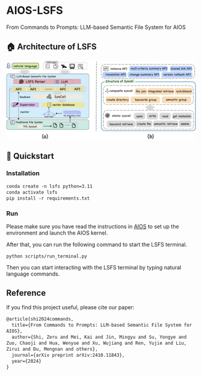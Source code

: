# AIOS-LSFS
From Commands to Prompts: LLM-based Semantic File System for AIOS

## 🏠 Architecture of LSFS
<p align="center">
<img src="assets/lsfs-arc.png">
</p>

## 🚀 Quickstart

### Installation
```
conda create -n lsfs python=3.11
conda activate lsfs
pip install -r requirements.txt
```

### Run
Please make sure you have read the instructions in [AIOS](https://github.com/agiresearch/AIOS) to set up the environment and launch the AIOS kernel. 

After that, you can run the following command to start the LSFS terminal.

```
python scripts/run_terminal.py
```

Then you can start interacting with the LSFS terminal by typing natural language commands. 

## Reference
If you find this project useful, please cite our paper:
```
@article{shi2024commands,
  title={From Commands to Prompts: LLM-based Semantic File System for AIOS},
  author={Shi, Zeru and Mei, Kai and Jin, Mingyu and Su, Yongye and Zuo, Chaoji and Hua, Wenyue and Xu, Wujiang and Ren, Yujie and Liu, Zirui and Du, Mengnan and others},
  journal={arXiv preprint arXiv:2410.11843},
  year={2024}
}
```
